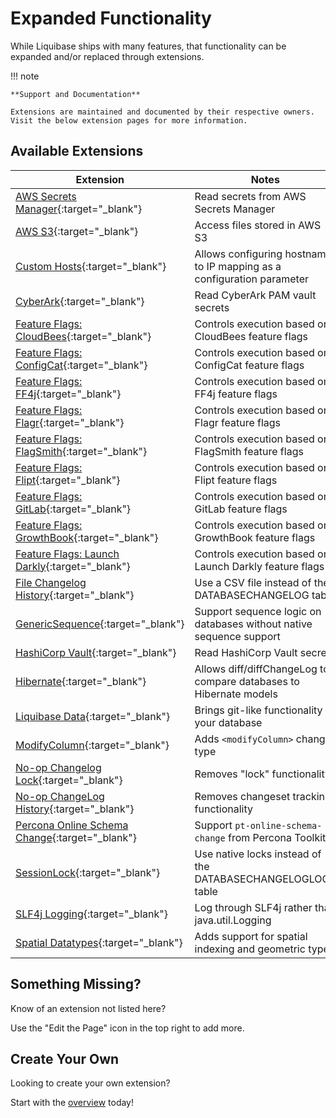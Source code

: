 # Expanded Functionality

While Liquibase ships with many features, that functionality can be expanded and/or replaced through extensions.

!!! note

    **Support and Documentation**
    
    Extensions are maintained and documented by their respective owners. Visit the below extension pages for more information.

## Available Extensions

| Extension                                                                                                                                     | Notes                                                                  |
|-----------------------------------------------------------------------------------------------------------------------------------------------|------------------------------------------------------------------------|
| [AWS Secrets Manager](https://docs.liquibase.com/tools-integrations/extensions/secrets-management/aws-secrets-mgr.html){:target="_blank"}     | Read secrets from AWS Secrets Manager                                  |
| [AWS S3](https://docs.liquibase.com/tools-integrations/extensions/remote-files/s3.html){:target="_blank"}                                     | Access files stored in AWS S3                                          |
| [Custom Hosts](https://github.com/liquibase/custom-hosts-extension){:target="_blank"}                                                         | Allows configuring hostname to IP mapping as a configuration parameter |
| [CyberArk](https://docs.liquibase.com/tools-integrations/extensions/secrets-management/cyberark-pam-vault.html){:target="_blank"}             | Read CyberArk PAM vault secrets                                        |
| [Feature Flags: CloudBees](https://docs.liquibase.com/feature-flags/readmes/cloudbees%20feature%20management.html){:target="_blank"}          | Controls execution based on CloudBees feature flags                    |
| [Feature Flags: ConfigCat](https://docs.liquibase.com/feature-flags/readmes/configcat%20feature%20flags%20extension.html){:target="_blank"}   | Controls execution based on ConfigCat feature flags                    |
| [Feature Flags: FF4j](https://github.com/liquibase/ff4j-extension){:target="_blank"}                                                          | Controls execution based on FF4j feature flags                         |
| [Feature Flags: Flagr](https://github.com/liquibase/flagr-extension){:target="_blank"}                                                        | Controls execution based on Flagr feature flags                        |
| [Feature Flags: FlagSmith](https://docs.liquibase.com/feature-flags/readmes/flagsmith%20feature%20flags%20extension.html){:target="_blank"}   | Controls execution based on FlagSmith feature flags                    |
| [Feature Flags: Flipt](https://github.com/liquibase/flipt-extension){:target="_blank"}                                                        | Controls execution based on Flipt feature flags                        |
| [Feature Flags: GitLab](https://docs.liquibase.com/feature-flags/readmes/gitlab%20feature%20flags%20extension.html){:target="_blank"}         | Controls execution based on GitLab feature flags                       |
| [Feature Flags: GrowthBook](https://docs.liquibase.com/feature-flags/readmes/growthbook%20feature%20flags%20extension.html){:target="_blank"} | Controls execution based on GrowthBook feature flags                   |
| [Feature Flags: Launch Darkly](https://docs.liquibase.com/feature-flags/readmes/launchdarkly%20feature%20flags.html){:target="_blank"}        | Controls execution based on Launch Darkly feature flags                |
| [File Changelog History](https://github.com/liquibase/liquibase-filechangelog){:target="_blank"}                                              | Use a CSV file instead of the DATABASECHANGELOG table                  |
| [GenericSequence](https://github.com/liquibase/liquibase-sequencetable){:target="_blank"}                                                     | Support sequence logic on databases without native sequence support    |
| [HashiCorp Vault](https://docs.liquibase.com/tools-integrations/extensions/secrets-management/hashicorp-vault.html){:target="_blank"}         | Read HashiCorp Vault secrets                                           |
| [Hibernate](https://github.com/liquibase/liquibase-hibernate){:target="_blank"}                                                               | Allows diff/diffChangeLog to compare databases to Hibernate models     |
| [Liquibase Data](https://github.com/liquibase/liquibase-data){:target="_blank"}                                                               | Brings git-like functionality to your database                         |
| [ModifyColumn](https://github.com/liquibase/liquibase-modify-column){:target="_blank"}                                                        | Adds `<modifyColumn>` change type                                      |
| [No-op Changelog Lock](https://github.com/liquibase/liquibase-nochangeloglock){:target="_blank"}                                              | Removes "lock" functionality                                           |
| [No-op ChangeLog History](https://github.com/liquibase/liquibase-nochangelogupdate){:target="_blank"}                                         | Removes changeset tracking functionality                               |
| [Percona Online Schema Change](https://github.com/liquibase/liquibase-percona){:target="_blank"}                                              | Support `pt-online-schema-change` from Percona Toolkit                 |
| [SessionLock](https://github.com/blagerweij/liquibase-sessionlock){:target="_blank"}                                                          | Use native locks instead of the DATABASECHANGELOGLOCK table            |
| [SLF4j Logging](https://github.com/mattbertolini/liquibase-slf4j){:target="_blank"}                                                           | Log through SLF4j rather than java.util.Logging                        |
| [Spatial Datatypes](https://lonnyj.github.io/liquibase-spatial/){:target="_blank"}                                                            | Adds support for spatial indexing and geometric types                  |

## Something Missing?

Know of an extension not listed here?

Use the "Edit the Page" icon in the top right to add more.

## Create Your Own

Looking to create your own extension?

Start with the [overview](../extensions-overview/index.md) today!